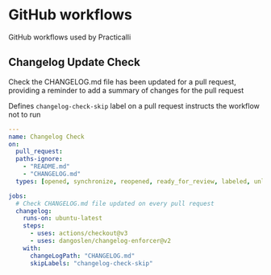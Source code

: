 # GitHub workflows

GitHub workflows used by Practicalli

## Changelog Update Check

Check the CHANGELOG.md file has been updated for a pull request, providing a reminder to add a summary of changes for the pull request

Defines `changelog-check-skip` label on a pull request instructs the workflow not to run

```yaml title=".github/workflows/changelog-check.yml"
---
name: Changelog Check
on:
  pull_request:
  paths-ignore:
    - "README.md"
    - "CHANGELOG.md"
  types: [opened, synchronize, reopened, ready_for_review, labeled, unlabeled]

jobs:
  # Check CHANGELOG.md file updated on every pull request
  changelog:
    runs-on: ubuntu-latest
    steps:
      - uses: actions/checkout@v3
      - uses: dangoslen/changelog-enforcer@v2
    with:
      changeLogPath: "CHANGELOG.md"
      skipLabels: "changelog-check-skip"
```
